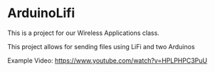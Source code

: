 # ArduinoLifi

This is a project for our Wireless Applications class.

This project allows for sending files using LiFi and two Arduinos

Example Video:
https://www.youtube.com/watch?v=HPLPHPC3PuU

